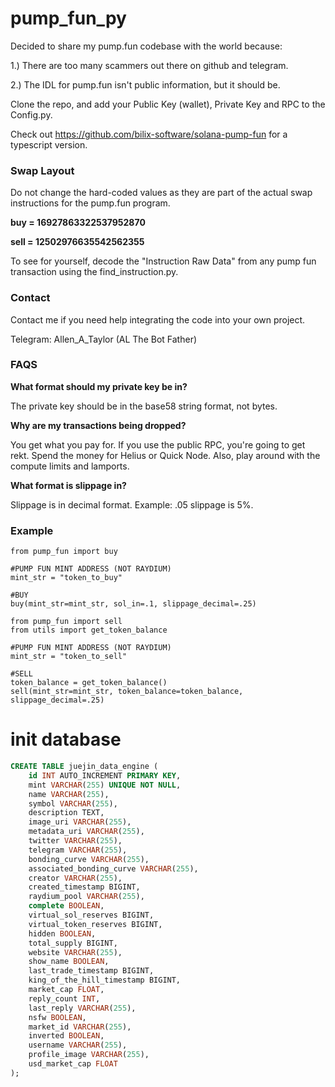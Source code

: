 # pump_fun_py

Decided to share my pump.fun codebase with the world because: 

1.) There are too many scammers out there on github and telegram.

2.) The IDL for pump.fun isn't public information, but it should be. 

Clone the repo, and add your Public Key (wallet), Private Key and RPC to the Config.py.

Check out https://github.com/bilix-software/solana-pump-fun for a typescript version. 

### Swap Layout
Do not change the hard-coded values as they are part of the actual swap instructions for the pump.fun program. 

**buy = 16927863322537952870**

**sell = 12502976635542562355**

To see for yourself, decode the "Instruction Raw Data" from any pump fun transaction using the find_instruction.py. 

### Contact

Contact me if you need help integrating the code into your own project. 

Telegram: Allen_A_Taylor (AL The Bot Father)

### FAQS

**What format should my private key be in?** 

The private key should be in the base58 string format, not bytes. 

**Why are my transactions being dropped?** 

You get what you pay for. If you use the public RPC, you're going to get rekt. Spend the money for Helius or Quick Node. Also, play around with the compute limits and lamports.

**What format is slippage in?** 

Slippage is in decimal format. Example: .05 slippage is 5%. 

### Example

```
from pump_fun import buy

#PUMP FUN MINT ADDRESS (NOT RAYDIUM)
mint_str = "token_to_buy"

#BUY
buy(mint_str=mint_str, sol_in=.1, slippage_decimal=.25)

```
```
from pump_fun import sell
from utils import get_token_balance

#PUMP FUN MINT ADDRESS (NOT RAYDIUM)
mint_str = "token_to_sell"

#SELL
token_balance = get_token_balance()
sell(mint_str=mint_str, token_balance=token_balance, slippage_decimal=.25)

```

# init database

``` sql
CREATE TABLE juejin_data_engine (
    id INT AUTO_INCREMENT PRIMARY KEY,
    mint VARCHAR(255) UNIQUE NOT NULL,
    name VARCHAR(255),
    symbol VARCHAR(255),
    description TEXT,
    image_uri VARCHAR(255),
    metadata_uri VARCHAR(255),
    twitter VARCHAR(255),
    telegram VARCHAR(255),
    bonding_curve VARCHAR(255),
    associated_bonding_curve VARCHAR(255),
    creator VARCHAR(255),
    created_timestamp BIGINT,
    raydium_pool VARCHAR(255),
    complete BOOLEAN,
    virtual_sol_reserves BIGINT,
    virtual_token_reserves BIGINT,
    hidden BOOLEAN,
    total_supply BIGINT,
    website VARCHAR(255),
    show_name BOOLEAN,
    last_trade_timestamp BIGINT,
    king_of_the_hill_timestamp BIGINT,
    market_cap FLOAT,
    reply_count INT,
    last_reply VARCHAR(255),
    nsfw BOOLEAN,
    market_id VARCHAR(255),
    inverted BOOLEAN,
    username VARCHAR(255),
    profile_image VARCHAR(255),
    usd_market_cap FLOAT
);
```